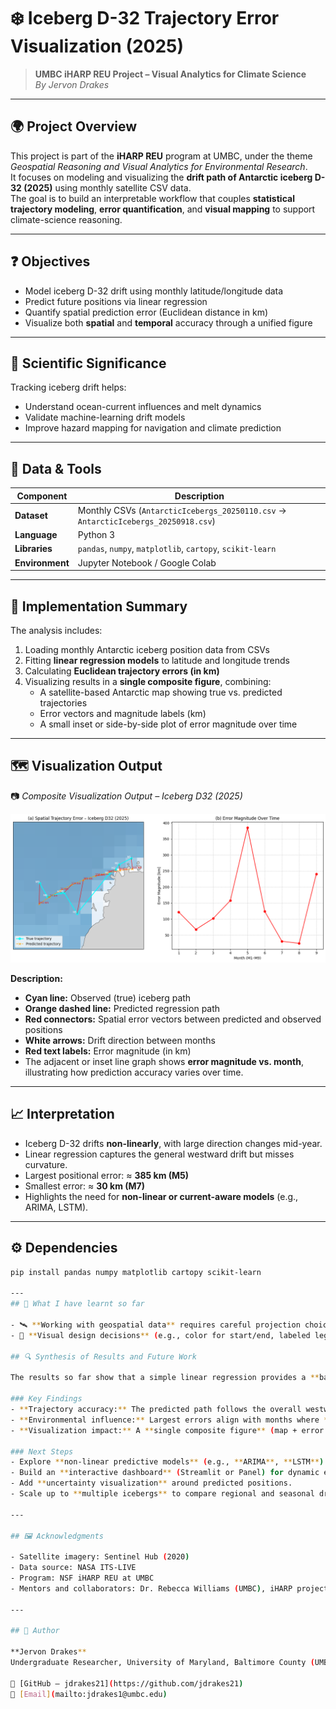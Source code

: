 # ❄️ Iceberg D-32 Trajectory Error Visualization (2025)

> **UMBC iHARP REU Project – Visual Analytics for Climate Science**  
> *By Jervon Drakes*  

---

## 🌍 Project Overview  

This project is part of the **iHARP REU** program at UMBC, under the theme *Geospatial Reasoning and Visual Analytics for Environmental Research*.  
It focuses on modeling and visualizing the **drift path of Antarctic iceberg D-32 (2025)** using monthly satellite CSV data.  
The goal is to build an interpretable workflow that couples **statistical trajectory modeling**, **error quantification**, and **visual mapping** to support climate-science reasoning.

---

## ❓ Objectives  

- Model iceberg D-32 drift using monthly latitude/longitude data  
- Predict future positions via linear regression  
- Quantify spatial prediction error (Euclidean distance in km)  
- Visualize both **spatial** and **temporal** accuracy through a unified figure  

---

## 🧊 Scientific Significance  

Tracking iceberg drift helps:  
- Understand ocean-current influences and melt dynamics  
- Validate machine-learning drift models  
- Improve hazard mapping for navigation and climate prediction  

---

## 🧪 Data & Tools  

| Component | Description |
|------------|-------------|
| **Dataset** | Monthly CSVs (`AntarcticIcebergs_20250110.csv` → `AntarcticIcebergs_20250918.csv`) |
| **Language** | Python 3 |
| **Libraries** | `pandas`, `numpy`, `matplotlib`, `cartopy`, `scikit-learn` |
| **Environment** | Jupyter Notebook / Google Colab |

---

## 🧮 Implementation Summary  

The analysis includes:  
1. Loading monthly Antarctic iceberg position data from CSVs  
2. Fitting **linear regression models** to latitude and longitude trends  
3. Calculating **Euclidean trajectory errors (in km)**  
4. Visualizing results in a **single composite figure**, combining:  
   - A satellite-based Antarctic map showing true vs. predicted trajectories  
   - Error vectors and magnitude labels (km)  
   - A small inset or side-by-side plot of error magnitude over time  

---

## 🗺️ Visualization Output  

📷 *Composite Visualization Output – Iceberg D32 (2025)*  

![Iceberg D32 Trajectory and Error Visualization](iceberg_d32_combined.png)

**Description:**  
- **Cyan line:** Observed (true) iceberg path  
- **Orange dashed line:** Predicted regression path  
- **Red connectors:** Spatial error vectors between predicted and observed positions  
- **White arrows:** Drift direction between months  
- **Red text labels:** Error magnitude (in km)  
- The adjacent or inset line graph shows **error magnitude vs. month**, illustrating how prediction accuracy varies over time.

---

## 📈 Interpretation  

- Iceberg D-32 drifts **non-linearly**, with large direction changes mid-year.  
- Linear regression captures the general westward drift but misses curvature.  
- Largest positional error: ≈ **385 km (M5)**  
- Smallest error: ≈ **30 km (M7)**  
- Highlights the need for **non-linear or current-aware models** (e.g., ARIMA, LSTM).

---

## ⚙️ Dependencies  

```bash
pip install pandas numpy matplotlib cartopy scikit-learn

---
## 🤔 What I have learnt so far

- 🛰️ **Working with geospatial data** requires careful projection choices to avoid misleading interpretations—especially in polar regions.
- 🧭 **Visual design decisions** (e.g., color for start/end, labeled legends) are critical in making data understandable to scientific and public audiences.

## 🔍 Synthesis of Results and Future Work

The results so far show that a simple linear regression provides a **baseline** estimate of iceberg D-32’s drift direction, but it **does not capture the non-linear motion** driven by changing ocean currents, winds, and melt processes.

### Key Findings
- **Trajectory accuracy:** The predicted path follows the overall westward drift but departs by **~100–400 km** mid-year, indicating non-linear motion.
- **Environmental influence:** Largest errors align with months where **ocean current changes** likely altered the iceberg’s course.
- **Visualization impact:** A **single composite figure** (map + error plot) clearly communicates both spatial deviation and how error evolves over time.

### Next Steps
- Explore **non-linear predictive models** (e.g., **ARIMA**, **LSTM**) to handle curvature and varying speeds.
- Build an **interactive dashboard** (Streamlit or Panel) for dynamic exploration of trajectories and errors.
- Add **uncertainty visualization** around predicted positions.
- Scale up to **multiple icebergs** to compare regional and seasonal drift behaviors.

---

## 🖼️ Acknowledgments

- Satellite imagery: Sentinel Hub (2020)  
- Data source: NASA ITS-LIVE  
- Program: NSF iHARP REU at UMBC  
- Mentors and collaborators: Dr. Rebecca Williams (UMBC), iHARP project leads  

---

## 🧠 Author  

**Jervon Drakes**  
Undergraduate Researcher, University of Maryland, Baltimore County (UMBC)  

🔗 [GitHub – jdrakes21](https://github.com/jdrakes21)  
📧 [Email](mailto:jdrakes1@umbc.edu)
